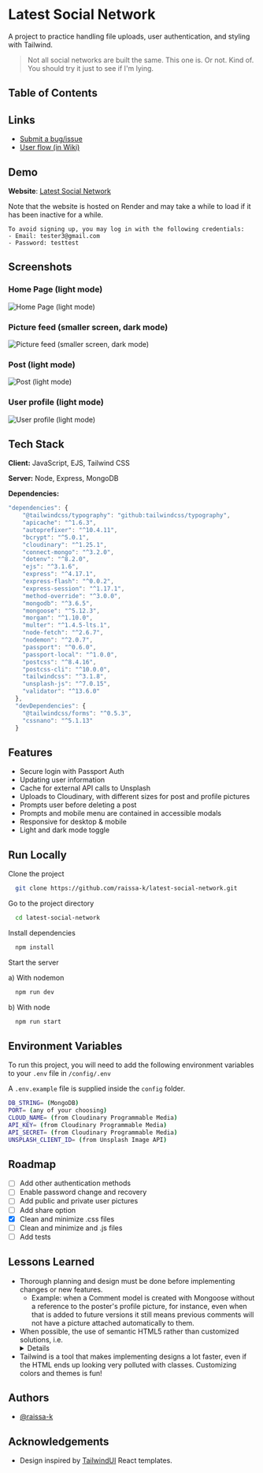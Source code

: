 # Latest Social Network

A project to practice handling file uploads, user authentication, and styling with Tailwind.

> Not all social networks are built the same. This one is. Or not. Kind of. You should try it just to see if I'm lying.




## Table of Contents
## Links

- [Submit a bug/issue](https://github.com/raissa-k/latest-social-network/issues)
- [User flow (in Wiki)](https://github.com/raissa-k/latest-social-network/wiki/User-flow)
## Demo

**Website**: [Latest Social Network](https://latest-social-network.onrender.com)

Note that the website is hosted on Render and may take a while to load if it has been inactive for a while.
```
To avoid signing up, you may log in with the following credentials:
- Email: tester3@gmail.com
- Password: testtest
```
## Screenshots

### Home Page (light mode)
![Home Page (light mode)](https://i.imgur.com/2JqhYmXl.png)

### Picture feed (smaller screen, dark mode)
![Picture feed (smaller screen, dark mode)](https://i.imgur.com/O97EDx5l.png)

### Post (light mode)
![Post (light mode)](https://i.imgur.com/E8DHAtul.png)

### User profile (light mode)
![User profile (light mode)](https://i.imgur.com/HWo0Wlll.png)
## Tech Stack

**Client:** JavaScript, EJS, Tailwind CSS

**Server:** Node, Express, MongoDB

**Dependencies:** 
```js
"dependencies": {
    "@tailwindcss/typography": "github:tailwindcss/typography",
    "apicache": "^1.6.3",
    "autoprefixer": "^10.4.11",
    "bcrypt": "^5.0.1",
    "cloudinary": "^1.25.1",
    "connect-mongo": "^3.2.0",
    "dotenv": "^8.2.0",
    "ejs": "^3.1.6",
    "express": "^4.17.1",
    "express-flash": "^0.0.2",
    "express-session": "^1.17.1",
    "method-override": "^3.0.0",
    "mongodb": "^3.6.5",
    "mongoose": "^5.12.3",
    "morgan": "^1.10.0",
    "multer": "^1.4.5-lts.1",
    "node-fetch": "^2.6.7",
    "nodemon": "^2.0.7",
    "passport": "^0.6.0",
    "passport-local": "^1.0.0",
    "postcss": "^8.4.16",
    "postcss-cli": "^10.0.0",
    "tailwindcss": "^3.1.8",
    "unsplash-js": "^7.0.15",
    "validator": "^13.6.0"
  },
  "devDependencies": {
    "@tailwindcss/forms": "^0.5.3",
    "cssnano": "^5.1.13"
  }
```
## Features

- Secure login with Passport Auth
- Updating user information
- Cache for external API calls to Unsplash
- Uploads to Cloudinary, with different sizes for post and profile pictures
- Prompts user before deleting a post
- Prompts and mobile menu are contained in accessible modals
- Responsive for desktop & mobile
- Light and dark mode toggle


## Run Locally

Clone the project

```bash
  git clone https://github.com/raissa-k/latest-social-network.git
```

Go to the project directory

```bash
  cd latest-social-network
```

Install dependencies

```bash
  npm install
```

Start the server

  a) With nodemon

```bash
  npm run dev
```

  b) With node

```bash
  npm run start
```
## Environment Variables

To run this project, you will need to add the following environment variables to your `.env` file in `/config/.env`

A `.env.example` file is supplied inside the `config` folder.

```bash
DB_STRING= (MongoDB)
PORT= (any of your choosing)
CLOUD_NAME= (from Cloudinary Programmable Media)
API_KEY= (from Cloudinary Programmable Media)
API_SECRET= (from Cloudinary Programmable Media)
UNSPLASH_CLIENT_ID= (from Unsplash Image API)
```

## Roadmap

- [ ]  Add other authentication methods
- [ ]  Enable password change and recovery
- [ ]  Add public and private user pictures
- [ ]  Add share option
- [x]  Clean and minimize .css files
- [ ]  Clean and minimize and .js files
- [ ]  Add tests
## Lessons Learned

- Thorough planning and design must be done before implementing changes or new features.
  * Example: when a Comment model is created with Mongoose without a reference to the poster's profile picture, for instance, even when that is added to future versions it still means previous comments will not have a picture attached automatically to them.
- When possible, the use of semantic HTML5 rather than customized solutions, i.e. <details> rather than a fully custom accordion, can solve a lot of accessibility issues.
- Tailwind is a tool that makes implementing designs a lot faster, even if the HTML ends up looking very polluted with classes. Customizing colors and themes is fun!
## Authors

- [@raissa-k](https://www.github.com/raissa-k)


## Acknowledgements

 - Design inspired by [TailwindUI](https://tailwindui.com/) React templates.